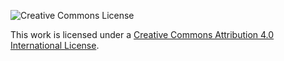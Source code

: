 ![Creative Commons License](https://i.creativecommons.org/l/by/4.0/80x15.png)

This work is licensed under a [Creative Commons Attribution 4.0 International License](http://creativecommons.org/licenses/by/4.0/).
